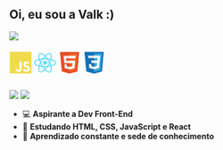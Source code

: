## Oi, eu sou a Valk :) 
<!--template-->
<div>
  <img height="180em" src="https://github-readme-stats.vercel.app/api?username=senabytes&show_icons=true&hide=contribs,prs&cache_seconds=86400&theme=midnight-purple"
</div>

<!--linguagens-->
  <div style="display: inline_block"><br>
  <img align="center" alt="Valk-Js" height="40" width="40" src="https://raw.githubusercontent.com/devicons/devicon/master/icons/javascript/javascript-plain.svg">
  <img align="center" alt="Valk-React" height="40" width="40" src="https://raw.githubusercontent.com/devicons/devicon/master/icons/react/react-original.svg">
  <img align="center" alt="Valk-HTML" height="40" width="40" src="https://raw.githubusercontent.com/devicons/devicon/master/icons/html5/html5-original.svg">
  <img align="center" alt="Valk-CSS" height="40" width="40" src="https://raw.githubusercontent.com/devicons/devicon/master/icons/css3/css3-original.svg">
</div>
 
  ##
<!--contatos-->
<div>
   <a href = "mailto:valkiriasenas@gmail.com"><img src="https://img.shields.io/badge/-Gmail-%23333?style=for-the-badge&logo=gmail&logoColor=white" target="_blank"></a>
  <a href="https://www.linkedin.com/in/valkiriadesenas/" target="_blank"><img src="https://img.shields.io/badge/-LinkedIn-%230077B5?style=for-the-badge&logo=linkedin&logoColor=white" target="_blank"></a> 

  
</div>

- 💻 **Aspirante a Dev Front-End**
- 🌱 **Estudando HTML, CSS, JavaScript e React** 
- 🚀 **Aprendizado constante e sede de conhecimento**




